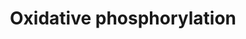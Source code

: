---
annotations:
- type: Pathway Ontology
  value: oxidative phosphorylation pathway
authors:
- MaintBot
- Egonw
- Fehrhart
description: ''
last-edited: 2019-08-16
organisms:
- Gallus gallus
redirect_from:
- /index.php/Pathway:WP766
- /instance/WP766
schema-jsonld:
- '@context': https://schema.org/
  '@id': https://wikipathways.github.io/pathways/WP766.html
  '@type': Dataset
  creator:
    '@type': Organization
    name: WikiPathways
  description: ''
  keywords:
  - ATP5D
  - ATP5H
  - NDUFC2
  - NDUFS3
  - ND3
  - NDUFS6
  - NDUFS2
  - ND6
  - ND4
  - ATP5S
  - NDUFS8
  - NDUFB8
  - NDUFB9
  - COX3_CHICK
  - LOC727762
  - ND4L
  - NDUFA5
  - ATP5G2
  - ATP5G3
  - NDUFS1
  - NDUFA7
  - NDUFV2
  - ATP6_CHICK
  - KFYI
  - NDUFA6
  - B18
  - NDUFB10
  - NDUFA11
  - NDUFS4
  - Hydrogen
  - CI-51kD
  - NDUFS5
  - NDUFAB1
  - B9
  - ATP5E
  - NDUFB2
  - NDUFB5
  - ATP5F1
  - GZMB
  - ATP6AP2
  - ATP6AP1
  - NDUFA9
  - NDUFV3
  - NDUFA4
  - ATP5G1
  - NAD
  - ATP
  - NDUFB6
  - ATP6
  - ADP
  - NUOMS
  - ND5
  - ATP5B
  - ND2
  - NDUFB1
  - ND1
  - ATP5O
  - ATP5J2
  - NADH
  - NDUFA2
  - NDUFA8
  - NDUFA10
  - ATP5I
  - NDUFS7
  - ATP5L
  - NDUFB4
  - ATP5A1
  - ATP5J
  license: CC0
  name: Oxidative phosphorylation
seo: CreativeWork
title: Oxidative phosphorylation
wpid: WP766
---